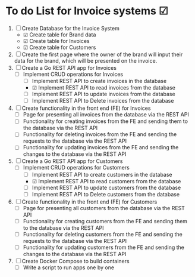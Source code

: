 # To do List for Invoice systems &#x2611;

1. &#x2610; Create Database for the Invoice System
    - &#x2611; Create table for Brand data
    - &#x2611; Create table for Invoices
    - &#x2611; Create table for Customers
2. &#x2610; Create the first page where the owner of the brand will input their data for the brand, which will be presented on the invoice. 
3. &#x2610;  Create a Go REST API app for Invoices
    - &#x2610; Implement CRUD operations for Invoices
        - &#x2610; Implement REST API to create invoices in the database
        - &#x2611; Implement REST API to read invoices from the database
        - &#x2610; Implement REST API to update invoices from the database
        - &#x2610; Implement REST API to Delete invoices from the database
4. &#x2610; Create functionality in the front end (FE) for Invoices
    - &#x2610; Page for presenting all invoices from the database via the REST API
    - &#x2610; Functionality for creating invoices from the FE and sending them to the database via the REST API
    - &#x2610; Functionality for deleting invoices from the FE and sending the requests to the database via the REST API
    - &#x2610; Functionality for updating invoices from the FE and sending the changes to the database via the REST API
5. &#x2610; Create a Go REST API app for Customers
    - &#x2610; Implement CRUD operations for Customers
        - &#x2610; Implement REST API to create customers in the database
        - &#x2611; Implement REST API to read customers from the database
        - &#x2610; Implement REST API to update customers from the database
        - &#x2610; Implement REST API to Delete customers from the database
6. &#x2610; Create functionality in the front end (FE) for Customers
    - &#x2610; Page for presenting all customers from the database via the REST API
    - &#x2610; Functionality for creating customers from the FE and sending them to the database via the REST API
    - &#x2610; Functionality for deleting customers from the FE and sending the requests to the database via the REST API
    - &#x2610; Functionality for updating customers from the FE and sending the changes to the database via the REST API
7. &#x2610; Create Docker Compose to build containers
    - &#x2610; Write a script to run apps one by one


